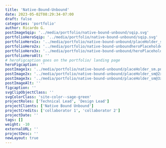 ```yaml
---
title: 'Native-Bound-Unbound'
date: 2023-05-02T08:29:34-07:00
draft: false
categories: 'portfolio'
author: Ricardo G.
postImageSqip: '../media/portfolio/native-bound-unbound/sqip.svg'
portfolioHeroSqip: '../media/portfolio/native-bound-unbound/sqip.svg'
portfolioHero1x: '../media/portfolio/native-bound-unbound/placeHolder_sm.png'
portfolioHero2x: '../media/portfolio/native-bound-unboundheroPlaceholder@2x.png'
portfolioHero3x: '../media/portfolio/native-bound-unbound/heroPlaceholder@3x.png'
portfolioHeroAlt: ''
# heroFigcaption goes on the portfolio/ landing page
heroFigcaption: ''
postImage1x: '../media/portfolio/native-bound-unbound/placeHolder_sm.png'
postImage2x: '../media/portfolio/native-bound-unbound/placeHolder_sm@2x.png'
postImage3x: '../media/portfolio/native-bound-unbound/placeHolder_sm@3x.png'
postImageAlt: ''
figcaption: ''
svgClipObjectClass: ''
svgColorClass: 'site-color--sage-green'
projectRoles: ['Technical Lead', 'Design Lead']
projectClients: ['Native Bound Unbound']
projectCredits: ['collaborator 1', 'collaborator 2']
projectDate: ''
tags: []
weight: -10
externalURL: ''
projectDesc: ''
newLayout: true
---
```

